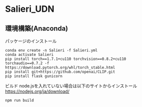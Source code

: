 # Salieri_UDN


## 環境構築(Anaconda)
パッケージのインストール
```
conda env create -n Salieri -f Salieri.yml
conda activate Salieri
pip install torch==1.7.1+cu110 torchvision==0.8.2+cu110 torchaudio==0.7.2 -f https://download.pytorch.org/whl/torch_stable.html
pip install git+https://github.com/openai/CLIP.git
pip install flask gunicorn 
```

ビルド
node.jsを入れていない場合は以下のサイトからインストール
https://nodejs.org/ja/download/
```
npm run build
```

